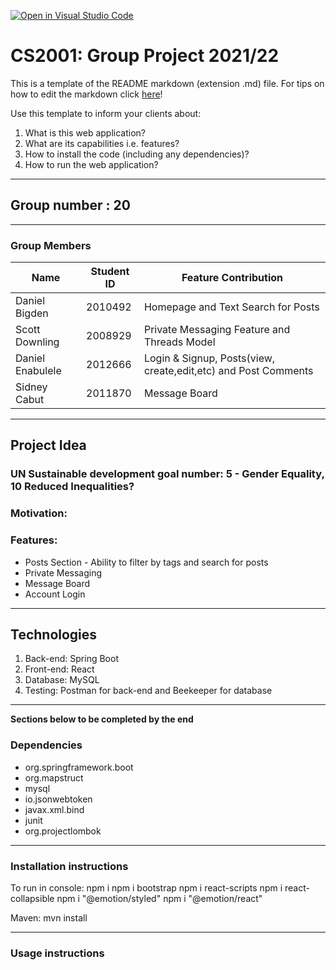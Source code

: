[![Open in Visual Studio Code](https://classroom.github.com/assets/open-in-vscode-f059dc9a6f8d3a56e377f745f24479a46679e63a5d9fe6f495e02850cd0d8118.svg)](https://classroom.github.com/online_ide?assignment_repo_id=6108258&assignment_repo_type=AssignmentRepo)
# CS2001: Group Project 2021/22

This is a template of the README markdown (extension .md)  file. For tips on how to edit the markdown click [here](https://guides.github.com/features/mastering-markdown/)!


Use this template to inform your clients about:

1. What is this web application?
2. What are its capabilities i.e. features?
3. How to install the code (including any dependencies)?
4. How to run the web application?

---

## Group number : 20
---

### Group Members

Name | Student ID | Feature Contribution |
-----|------------|--------------|
Daniel Bigden | 2010492 | Homepage and Text Search for Posts |
Scott Downling | 2008929 | Private Messaging Feature and Threads Model |
Daniel Enabulele | 2012666 | Login & Signup, Posts(view, create,edit,etc) and Post Comments |
Sidney Cabut | 2011870 | Message Board |


---

## Project Idea

### UN Sustainable development goal number: 5 - Gender Equality, 10 Reduced Inequalities?

### Motivation:

### Features:
- Posts Section - Ability to filter by tags and search for posts
- Private Messaging
- Message Board
- Account Login

---

## Technologies

1. Back-end: Spring Boot
2. Front-end: React 
3. Database: MySQL
4. Testing: Postman for back-end and Beekeeper for database

---

****Sections below to be completed by the end****

### Dependencies
- org.springframework.boot
- org.mapstruct
- mysql
- io.jsonwebtoken
- javax.xml.bind
- junit
- org.projectlombok

---

### Installation instructions
To run in console:
npm i
npm i bootstrap
npm i react-scripts
npm i react-collapsible
npm i "@emotion/styled"
npm i "@emotion/react"

Maven:
mvn install

---

### Usage instructions 
